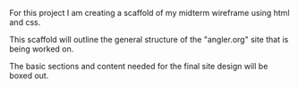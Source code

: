 For this project I am creating a scaffold of my midterm wireframe using html and css.

This scaffold will outline the general structure of the "angler.org" site that is being worked on.

The basic sections and content needed for the final site design will be boxed out.
